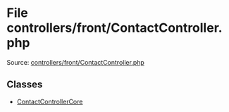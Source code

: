 File controllers/front/ContactController.php
=========

Source: [controllers/front/ContactController.php](https://github.com/PrestaShop/PrestaShop/blob/1.5.5.0/controllers/front/ContactController.php)


Classes
-------

* [ContactControllerCore](class.ContactControllerCore.md)

